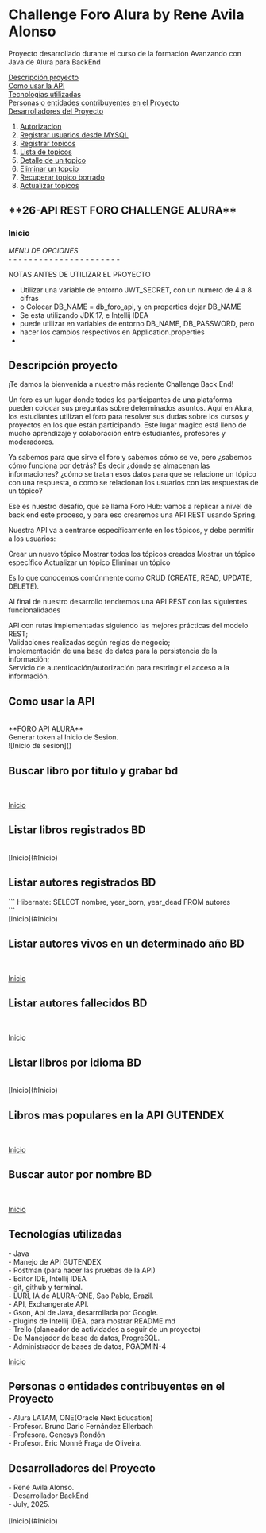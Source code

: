 # Challenge Foro Alura by Rene Avila Alonso
Proyecto desarrollado durante el curso de la formación Avanzando con Java de Alura
para BackEnd

[Descripción proyecto](#descripción-proyecto) <br/>
[Como usar la API](#como-usar-la-api) <br/>
[Tecnologías utilizadas](#Tecnologías-utilizadas) <br/>
[Personas o entidades contribuyentes en el Proyecto](#Personas-o-entidades-contribuyentes-en-el-Proyecto) <br/>
[Desarrolladores del Proyecto](#Desarrolladores-del-Proyecto) <br/>

1. [Autorizacion](#autorizacion)
2. [Registrar usuarios desde MYSQL](#registrar-usuarios-desde-MYSQL)
3. [Registrar topicos](#registrar-topicos)
4. [Lista de topicos](#lista-de-topicos)
5. [Detalle de un topico](#detalle-de-un-topico)
5. [Eliminar un topcio](#eliminar-un-topico)
6. [Recuperar topico borrado](#recuperar-topico-borrado)
7. [Actualizar topicos](#actualizar-topicos)

<h2>**26-API REST FORO CHALLENGE ALURA**</h2>
<h3>Inicio</h3>
<em> MENU DE OPCIONES </em> <br/>
- - - - - - - - - - - - - - - - - - - - - - <br/>

NOTAS ANTES DE UTILIZAR EL PROYECTO </br>
* Utilizar una variable de entorno JWT_SECRET, con un numero de 4 a 8 cifras</br>
* o Colocar DB_NAME = db_foro_api, y en properties dejar DB_NAME </br>
* Se esta utilizando JDK 17, e Intellij IDEA </br>
* puede utilizar en variables de entorno DB_NAME, DB_PASSWORD, pero </br>
* hacer los cambios respectivos en Application.properties </br>
* </br>

<h2>Descripción proyecto</h2>
¡Te damos la bienvenida a nuestro más reciente Challenge Back End!

Un foro es un lugar donde todos los participantes de una plataforma
pueden colocar sus preguntas sobre determinados asuntos. Aquí en Alura, los estudiantes utilizan el foro para resolver sus dudas sobre los cursos y proyectos en los que están participando. Este lugar mágico está lleno de mucho aprendizaje y colaboración entre estudiantes, profesores y moderadores.

Ya sabemos para que sirve el foro y sabemos cómo se ve, pero ¿sabemos cómo funciona por detrás? Es decir ¿dónde se almacenan las informaciones? ¿cómo se tratan esos datos para que se relacione un tópico con una respuesta, o como se relacionan los usuarios con las respuestas de un tópico?

Ese es nuestro desafío, que se llama Foro Hub: vamos a replicar a nivel de back end este proceso, y para eso crearemos una API REST usando Spring.

Nuestra API va a centrarse específicamente en los tópicos, y debe permitir a los usuarios:

Crear un nuevo tópico
Mostrar todos los tópicos creados
Mostrar un tópico específico
Actualizar un tópico
Eliminar un tópico

Es lo que conocemos comúnmente como CRUD (CREATE, READ, UPDATE, DELETE).

Al final de nuestro desarrollo tendremos una API REST con las siguientes funcionalidades

API con rutas implementadas siguiendo las mejores prácticas del modelo REST;</br>
Validaciones realizadas según reglas de negocio;</br>
Implementación de una base de datos para la persistencia de la información;</br>
Servicio de autenticación/autorización para restringir el acceso a la información.<br/>

<h2>Como usar la API</h2> <br/> 
**FORO API ALURA**   <br/>
Generar token al Inicio de Sesion. <br/>
![Inicio de sesion]()


<h2>Buscar libro por titulo y grabar bd</h2>
</br>

[Inicio](#Inicio)

<h2>Listar libros registrados BD</h2> 
</br>
[Inicio](#Inicio)

<h2>Listar autores registrados BD</h2> 
```
Hibernate: SELECT nombre, year_born, year_dead FROM autores </br>
```
</br>
[Inicio](#Inicio)

<h2>Listar autores vivos en un determinado año BD</h2> 
</br>

[Inicio](#Inicio)

<h2>Listar autores fallecidos BD</h2>
</br>

[Inicio](#Inicio)

<h2>Listar libros por idioma BD</h2>
</br>
[Inicio](#Inicio)
<h2>Libros mas populares en la API GUTENDEX</h2>
</br>

[Inicio](#Inicio)

<h2>Buscar autor por nombre BD</h2>
</br>

[Inicio](#Inicio)

<h2>Tecnologías utilizadas</h2>
- Java <br/>
- Manejo de API GUTENDEX <br/>
- Postman  (para hacer las pruebas de la API) <br/>
- Editor IDE, Intellij IDEA <br/>
- git, github y terminal. <br/>
- LURI, IA de ALURA-ONE, Sao Pablo, Brazil. <br/>
- API, Exchangerate API. <br/>
- Gson, Api de Java, desarrollada por Google. <br/>
- plugins de Intellij IDEA, para mostrar README.md <br/>
- Trello (planeador de actividades a seguir de un proyecto) <br/>
- De Manejador de base de datos, ProgreSQL.  <br/>
- Administrador de bases de datos, PGADMIN-4 <br/>

[Inicio](#Inicio)

<h2>Personas o entidades contribuyentes en el Proyecto</h2>
- Alura LATAM, ONE(Oracle Next Education) <br/>
- Profesor. Bruno Dario Fernández Ellerbach <br/>
- Profesora. Genesys Rondón </br>
- Profesor. Eric Monné Fraga de Oliveira. <br/>

<h2>Desarrolladores del Proyecto</h2>
- René Avila Alonso. <br/>
- Desarrollador BackEnd <br/>
- July, 2025. </br>
  </br>
  [Inicio](#Inicio)